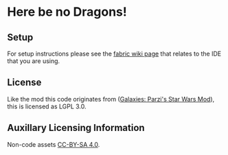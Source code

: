 # Here be no Dragons!

## Setup

For setup instructions please see the [fabric wiki page](https://fabricmc.net/wiki/tutorial:setup) that relates to the IDE that you are using.

## License

Like the mod this code originates from ([Galaxies: Parzi's Star Wars Mod](https://github.com/Parzivail-Modding-Team/GalaxiesParzisStarWarsMod)), this is licensed as LGPL 3.0.

## Auxillary Licensing Information

Non-code assets [CC-BY-SA 4.0](https://creativecommons.org/licenses/by-sa/4.0/).